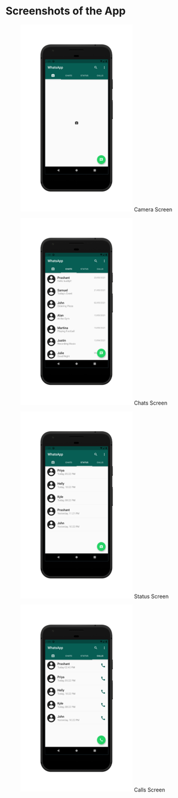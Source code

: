 # Screenshots of the App

<div>
  <figure>
    <img src="screenshots/1_Camera.png" alt="Camera Image" width="300" height="500">
    <figcation style="text-align: left;">Camera Screen</figcaption>
  </figure>
  
  <figure>
    <img src="screenshots/2_Chats.png" alt="Chats Image" width="300" height="500">
    <figcation>Chats Screen</figcaption>
  </figure>
</div>

<div>
  <figure>
    <img src="screenshots/3_Status.png" alt="Status Image" width="300" height="500">
    <figcation>Status Screen</figcaption>
  </figure>
  
  <figure>
    <img src="screenshots/4_Calls.png" alt="Calls Image" width="300" height="500">
    <figcation>Calls Screen</figcaption>
  </figure>
</div>

